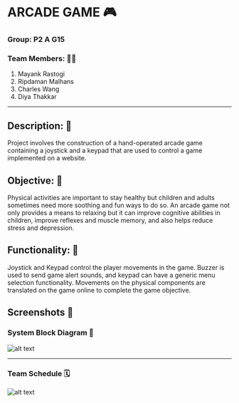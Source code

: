 # ARCADE GAME 🎮
### Group: P2 A G15
### Team Members: 👯👯
<ol>
  <li> Mayank Rastogi
  <li> Ripdaman Malhans
  <li> Charles Wang
  <li> Diya Thakkar
</ol>
<hr></hr>

## Description: 📃
Project involves the construction of a hand-operated arcade game containing a joystick and a keypad that are used to control a game implemented on a website.
## Objective: 🎯
Physical activities are important to stay healthy but children and adults sometimes need more soothing and fun ways to do so. An arcade game not only provides a means to relaxing but it can improve cognitive abilities in children, improve reflexes and muscle memory, and also helps reduce stress and depression.
## Functionality: 🔧
Joystick and Keypad control the player movements in the game. Buzzer is used to send game alert sounds, and keypad can have a generic menu selection functionality.
Movements on the physical components are translated on the game online to complete the game objective.
## Screenshots 📸
### System Block Diagram 📖
![alt text](https://github.com/CPEN-291/P2_A_G15/blob/master/resources/screenshots/system_block_1.jpg)
<hr></hr>

### Team Schedule 🗓️
![alt text](https://github.com/CPEN-291/P2_A_G15/blob/master/resources/screenshots/gantt_chart.jpg)
